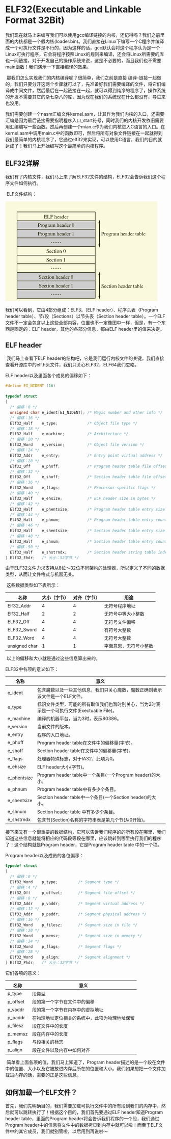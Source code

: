 # ELF32(Executable and Linkable Format 32Bit)

​	我们现在就马上来编写我们可以使用gcc编译链接的内核，还记得吗？我们之前里面的内核都是一个假内核(loader.bin)。我们直接在Linux下编写一个C程序并编译成一个可执行文件是不行的，因为这样的话，gcc默认会将这个程序认为是一个Linux可执行程序，它会将程序按照Linux的规则来编译，还会将Linux所需要的库也一同链接，对于开发自己的操作系统来说，这是不必要的，而且我们也不需要main函数！我们演示一下直接编译的效果。

​	那我们怎么实现我们的内核编译呢？很简单，我们之前是直接 编译-链接一起做的，我们只要分开这两个步骤就可以了，先准备好我们需要编译的文件，将它们编译成中间文件，然后最后在一起链接在一起，就可以得到纯净的程序了，操作系统的开发不需要其它的杂七杂八的库，因为现在我们的系统现在什么都没有，导进来也没用。

​	我们需要创建一个nasm汇编文件kernel.asm，让其作为我们内核的入口，还需要汇编是因为最后链接需要指明程序入口_start符号，同时我们的内核开发依旧需要用汇编编写一些函数。然后再创建一个mian.c作为我们内核进入C语言的入口。在kernel.asm中调用main.c中的函数即可，然后将所有对象文件链接在一起就得到我们最简单的内核程序了，它通过elf32来实现，可以使用C语言，我们的目的就达成了！我们马上开始编写这个最简单的内核程序。

## ELF32详解

​	我们有了内核文件，我们马上来了解ELF32文件的结构，ELF32会告诉我们这个程序文件如何执行。

​	ELF文件结构：

![](./图片/ELF文件概述.png)

我们可以看到，它由4部分组成：ELF头（ELF header）、程序头表（Program header table）、节/段（Sections）以节头表（Section header table）。一个ELF文件不一定会包含以上这些全部内容，位置也不一定像图中一样，但是，有一个东西是固定的：ELF header，其他的各部分信息，都由ELF header里的值来决定。

## ELF header

​	我们马上查看下ELF header的结构吧，它是我们运行内核文件的关键，我们直接查看开源库中的elf.h头文件，我们只关心ELF32，ELF64我们忽略。

ELF header以及里面各个成员的偏移如下：

```c
#define EI_NIDENT (16)

typedef struct
{
  /* 偏移：0 */
  unsigned char	e_ident[EI_NIDENT];	/* Magic number and other info */
  /* 偏移：16 */
  Elf32_Half	e_type;				/* Object file type */
  /* 偏移：18 */
  Elf32_Half	e_machine;			/* Architecture */
  /* 偏移：20 */
  Elf32_Word	e_version;			/* Object file version */
  /* 偏移：24 */
  Elf32_Addr	e_entry;			/* Entry point virtual address */
  /* 偏移：28 */
  Elf32_Off		e_phoff;			/* Program header table file offset */
  /* 偏移：32 */
  Elf32_Off		e_shoff;			/* Section header table file offset */
  /* 偏移：36 */
  Elf32_Word	e_flags;			/* Processor-specific flags */
  /* 偏移：40 */
  Elf32_Half	e_ehsize;			/* ELF header size in bytes */
  /* 偏移：42 */
  Elf32_Half	e_phentsize;		/* Program header table entry size */
  /* 偏移：44 */
  Elf32_Half	e_phnum;			/* Program header table entry count */
  /* 偏移：46 */
  Elf32_Half	e_shentsize;		/* Section header table entry size */
  /* 偏移：48 */
  Elf32_Half	e_shnum;			/* Section header table entry count */
  /* 偏移：50 */
  Elf32_Half	e_shstrndx;			/* Section header string table index */
} Elf32_Ehdr;	/* 大小：52字节 */
```

​	由于ELF32文件力求支持从8位～32位不同架构的处理器，所以定义了不同的数据类型，从而让文件格式与机器无关。

​	这些数据类型如下表所示：

| 名称          | 大小（字节） | 对齐（字节） | 用途                   |
| ------------- | ------------ | ------------ | ---------------------- |
| Elf32_Addr    | 4            | 4            | 无符号程序地址         |
| Elf32_Half    | 2            | 2            | 无符号中等大小整数     |
| ELF32_Off     | 4            | 4            | 无符号文件偏移         |
| ELF32_Sword   | 4            | 4            | 有符号大整数           |
| ELF32_Word    | 4            | 4            | 无符号大整数           |
| unsigned char | 1            | 1            | 字面意思，无符号小整数 |

​	以上的偏移和大小就是通过这些信息算出来的。

ELF32中各项的意义如下：

| 名称        | 意义                                                         |
| ----------- | ------------------------------------------------------------ |
| e_ident     | 包含魔数以及一些其他信息，我们只关心魔数，魔数正确则表示该文件是一个ELF文件。 |
| e_type      | 标识文件类型，可能的所有取值我们也暂时别关心，当为2时表示是一个可执行文件(Exectuable File)。 |
| e_machine   | 编译的机器平台，当为3时，表示80386。                         |
| e_version   | 当前文件的版本。                                             |
| e_entry     | 程序的入口地址。                                             |
| e_phoff     | Program header table在文件中的偏移量(字节)。                 |
| e_shoff     | Section header table在文件中的偏移量(字节)。                 |
| e_flags     | 处理器特殊标志，对于IA32，此项为0。                          |
| e_ehsize    | ELF header大小(字节)。                                       |
| e_phentsize | Program header table中一个条目(一个Program header)的大小。   |
| e_phnum     | Program header table中有多少个条目。                         |
| e_shentsize | Section header table中一个条目(一个Section header)的大小。   |
| e_shnum     | Section header table 中有多少个条目。                        |
| e_shstrndx  | 包含节(Section)名称的字符串表是第几个节(从0开始)。           |

​	接下来又有一个很重要的数据结构，它可以告诉我们程序的的所有段在哪里，我们知道这些信息就能将相应的代码段等段在哪里，应该跳转到哪里执行我们的程序了！这个结构就是Program header，它是Program header table 中的一个项。

Program header以及成员的各位偏移：

```c
typedef struct
{
  /* 偏移：0 */
  Elf32_Word	p_type;			/* Segment type */
  /* 偏移：4 */
  Elf32_Off		p_offset;		/* Segment file offset */
  /* 偏移：8 */
  Elf32_Addr	p_vaddr;		/* Segment virtual address */
  /* 偏移：12 */
  Elf32_Addr	p_paddr;		/* Segment physical address */
  /* 偏移：16 */
  Elf32_Word	p_filesz;		/* Segment size in file */
  /* 偏移：20 */
  Elf32_Word	p_memsz;		/* Segment size in memory */
  /* 偏移：24 */
  Elf32_Word	p_flags;		/* Segment flags */
  /* 偏移：28 */
  Elf32_Word	p_align;		/* Segment alignment */
} Elf32_Phdr;	/* 大小：32字节 */
```

它们各项的意义：

| 名称     | 意义                                           |
| -------- | ---------------------------------------------- |
| p_type   | 段类型                                         |
| p_offset | 段的第一个字节在文件中的偏移                   |
| p_vaddr  | 段的第一个字节在内存中的虚拟地址               |
| p_paddr  | 在物理地址定位相关的系统中，此项为物理地址保留 |
| p_filesz | 段在文件中的长度                               |
| p_memsz  | 段在内存中的长度                               |
| p_flags  | 与段相关的标志                                 |
| p_align  | 段在文件以及内存中如何对齐                     |

​	简单看上面各项的值，我们马上知道了，Program header描述的是一个段在文件中的位置、大小以及它被放进内存后所在的位置和大小。我们如果想把一个文件加载进内存的话，需要的正是这些信息。

## 如何加载一个ELF文件？

​	首先，我们先明确目的，我们需要加载可执行文件中的所有段到我们的内存中，然后就可以跳转执行了！根据这个目的，我们首先要通过ELF header知道Program header table，里面的Program header将会告诉我们程序的一个段，我们通过Program header中的信息将文件中的数据拷贝到内存中就可以啦！而至于ELF文件中的其它成员，我们就别管啦，以后用到再说啦～











​	

​	



